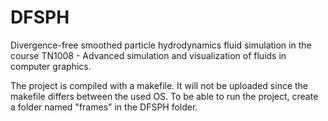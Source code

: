 # DFSPH
Divergence-free smoothed particle hydrodynamics fluid simulation in the course TN1008 - Advanced simulation and visualization of fluids in computer graphics.

The project is compiled with a makefile. It will not be uploaded since the makefile differs between
the used OS.
To be able to run the project, create a folder named "frames" in the DFSPH folder.
